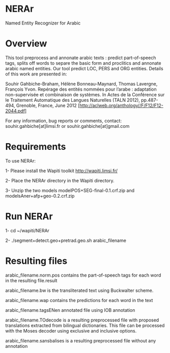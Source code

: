 NERAr
====
Named Entity Recognizer for Arabic

Overview
========
This tool preprocess and annonate arabic texts : predict part-of-speech tags, splits off words to separe the basic form and proclitics and annonate arabic named entities. Our tool predict LOC, PERS and ORG entities. Details of this work are presented in: 

Souhir Gahbiche-Braham, Hélène Bonneau-Maynard, Thomas Lavergne, François Yvon. Repérage des entités nommées pour l’arabe : adaptation non-supervisée et combinaison de systèmes. In Actes de la Conférence sur le Traitement Automatique des Langues Naturelles (TALN 2012), pp.487-494, Grenoble, France, June 2012 [http://aclweb.org/anthology//F/F12/F12-2044.pdf]

For any information, bug reports or comments, contact:
	souhir.gahbiche[at]limsi.fr or souhir.gahbiche[at]gmail.com

Requirements
============
To use NERAr:

1- Please install the Wapiti toolkit http://wapiti.limsi.fr/

2- Place the NERAr directory in the Wapiti directory.

3- Unzip the two models modelPOS+SEG-final-0.1.crf.zip and modelsAner+afp+geo-0.2.crf.zip

Run NERAr
========
1- cd ~/wapiti/NERAr

2- ./segment+detect.geo+pretrad.geo.sh arabic_filename

Resulting files
===============
arabic_filename.norm.pos	contains the part-of-speech tags for each word in the resulting file.result

arabic_filename.bw 		is the transliterated text using Buckwalter scheme.

arabic_filename.wap		contains the predictions for each word in the text
	
arabic_filename.tagsENen	annotated file using IOB annotation

arabic_filename.TOdecode	is a resulting preprocessed file with proposed translations extracted from bilingual dictionaries. This file can be processed with the Moses decoder using exclusive and inclusive options.

arabic_filename.sansbalises	is a resulting preprocessed file without any annotation



